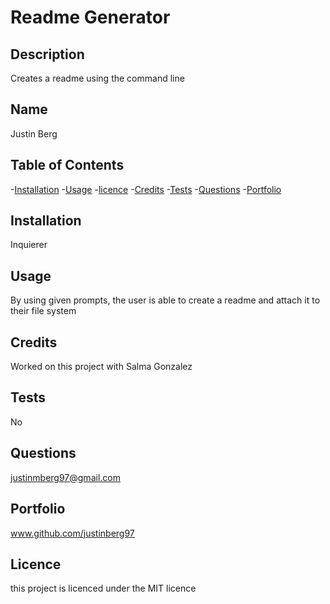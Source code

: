 # Readme Generator

  ## Description
  Creates a readme using the command line

  ## Name 
  Justin Berg

  ## Table of Contents
  -[Installation](#installation)
  -[Usage](#usage)
  -[licence](#licence)
  -[Credits](#credits)
  -[Tests](#tests)
  -[Questions](#questions)
  -[Portfolio](#portfolio)

  ## Installation
  Inquierer

  ## Usage 
  By using given prompts, the user is able to create a readme and attach it to their file system

  ## Credits
  Worked on this project with Salma Gonzalez

  ## Tests 
  No

  ## Questions
  justinmberg97@gmail.com

  ## Portfolio
  www.github.com/justinberg97
 
  ## Licence 
   this project is licenced under the MIT licence

